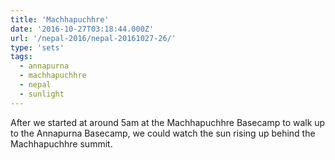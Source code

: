 ```yaml
---
title: 'Machhapuchhre'
date: '2016-10-27T03:18:44.000Z'
url: '/nepal-2016/nepal-20161027-26/'
type: 'sets'
tags:
  - annapurna
  - machhapuchhre
  - nepal
  - sunlight
---
```


After we started at around 5am at the Machhapuchhre Basecamp to walk up to the Annapurna Basecamp,
we could watch the sun rising up behind the Machhapuchhre summit.
